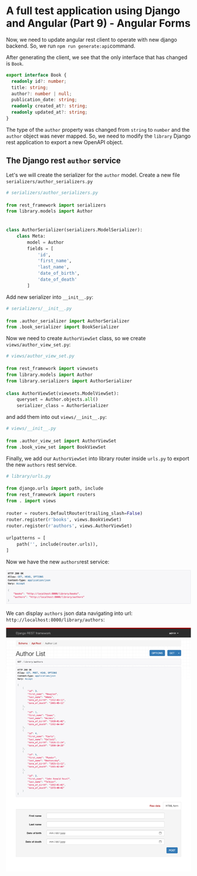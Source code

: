 # A full test application using Django and Angular (Part 9) - Angular Forms

Now, we need to update angular rest client to operate with new django backend. So, we run `npm run generate:api`command.

After generating the client, we see that the only interface that has changed is `Book`.

```typescript
export interface Book {
  readonly id?: number;
  title: string;
  author?: number | null;
  publication_date: string;
  readonly created_at?: string;
  readonly updated_at?: string;
}
```

The type of the `author` property was changed from `string` to `number` and the `author` object was never mapped. So, we need to modify the `library` Django rest application to export a new OpenAPI object.

## The Django rest `author` service

Let's we will create the serializer for the `author` model. Create a new file `serializers/author_serializers.py`

```python
# serializers/author_serializers.py

from rest_framework import serializers
from library.models import Author


class AuthorSerializer(serializers.ModelSerializer):
    class Meta:
        model = Author
        fields = [
            'id',
            'first_name',
            'last_name',
            'date_of_birth',
            'date_of_death'
        ]
```

Add new serializer into `__init__.py`:

```python
# serializers/__init__.py

from .author_serializer import AuthorSerializer
from .book_serializer import BookSerializer
```

Now we need to create `AuthorViewSet` class, so we create `views/author_view_set.py`:

```python
# views/author_view_set.py

from rest_framework import viewsets
from library.models import Author
from library.serializers import AuthorSerializer

class AuthorViewSet(viewsets.ModelViewSet):
    queryset = Author.objects.all()
    serializer_class = AuthorSerializer
```

and add them into out `views/__init__.py`:

```python
# views/__init__.py

from .author_view_set import AuthorViewSet
from .book_view_set import BookViewSet
```

Finally, we add our `AuthorViewSet` into library router inside `urls.py` to export the new `authors` rest service.

```python
# library/urls.py

from django.urls import path, include
from rest_framework import routers
from . import views

router = routers.DefaultRouter(trailing_slash=False)
router.register(r'books', views.BookViewSet)
router.register(r'authors', views.AuthorViewSet)

urlpatterns = [
    path('', include(router.urls)),
]
```

Now we have the new `authors`rest service:

![authors service](/docs/images/part9_1.png)

We can display `authors` json data navigating into url: `http://localhost:8000/library/authors`:

![authors data](/docs/images/part9_2.png)
